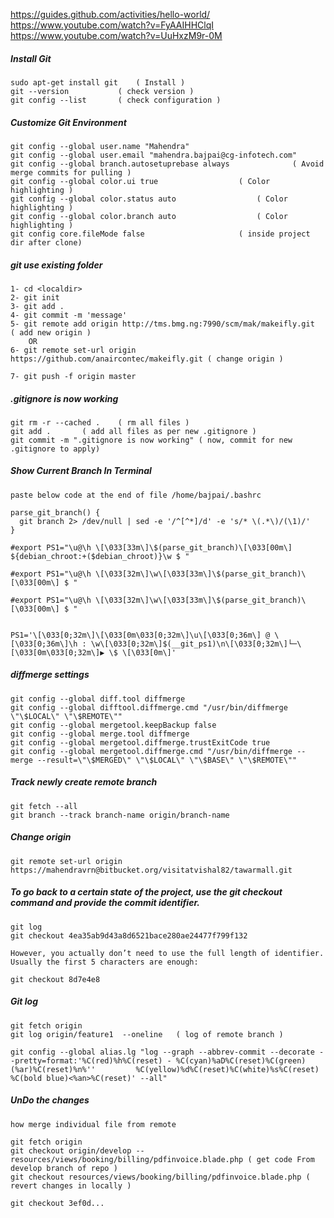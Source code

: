 https://guides.github.com/activities/hello-world/
https://www.youtube.com/watch?v=FyAAIHHClqI
https://www.youtube.com/watch?v=UuHxzM9r-0M

##### Install Git
	
	sudo apt-get install git	( Install )
	git --version			( check version )
	git config --list		( check configuration )

##### Customize Git Environment

	git config --global user.name "Mahendra"
	git config --global user.email "mahendra.bajpai@cg-infotech.com"
	git config --global branch.autosetuprebase always	           ( Avoid merge commits for pulling )
	git config --global color.ui true				   ( Color highlighting )
	git config --global color.status auto				   ( Color highlighting )
	git config --global color.branch auto				   ( Color highlighting )
	git config core.fileMode false					   ( inside project dir after clone)

##### git use existing folder

	1- cd <localdir>
	2- git init
	3- git add .
	4- git commit -m 'message'
	5- git remote add origin http://tms.bmg.ng:7990/scm/mak/makeifly.git	( add new origin )
		OR
	6- git remote set-url origin https://github.com/anaircontec/makeifly.git ( change origin )

	7- git push -f origin master

##### .gitignore is now working


	git rm -r --cached .	( rm all files )
	git add .		( add all files as per new .gitignore )
	git commit -m ".gitignore is now working" ( now, commit for new .gitignore to apply)


##### Show Current  Branch In Terminal	

	paste below code at the end of file /home/bajpai/.bashrc
		
	parse_git_branch() {
	  git branch 2> /dev/null | sed -e '/^[^*]/d' -e 's/* \(.*\)/(\1)/'
	}

	#export PS1="\u@\h \[\033[33m\]\$(parse_git_branch)\[\033[00m\] ${debian_chroot:+($debian_chroot)}\w $ "

	#export PS1="\u@\h \[\033[32m\]\w\[\033[33m\]\$(parse_git_branch)\[\033[00m\] $ "

	#export PS1="\u@\h \[\033[32m\]\w\[\033[33m\]\$(parse_git_branch)\[\033[00m\] $ "


	PS1='\[\033[0;32m\]\[\033[0m\033[0;32m\]\u\[\033[0;36m\] @ \[\033[0;36m\]\h : \w\[\033[0;32m\]$(__git_ps1)\n\[\033[0;32m\]└─\[\033[0m\033[0;32m\]▶ \$ \[\033[0m\]'


##### diffmerge settings

		
	git config --global diff.tool diffmerge
	git config --global difftool.diffmerge.cmd "/usr/bin/diffmerge \"\$LOCAL\" \"\$REMOTE\""
	git config --global mergetool.keepBackup false
	git config --global merge.tool diffmerge
	git config --global mergetool.diffmerge.trustExitCode true
	git config --global mergetool.diffmerge.cmd "/usr/bin/diffmerge --merge --result=\"\$MERGED\" \"\$LOCAL\" \"\$BASE\" \"\$REMOTE\""


##### Track newly create remote branch

	git fetch --all
	git branch --track branch-name origin/branch-name


##### Change origin

	git remote set-url origin https://mahendravrn@bitbucket.org/visitatvishal82/tawarmall.git


##### To go back to a certain state of the project, use the git checkout command and provide the commit identifier.

	git log
	git checkout 4ea35ab9d43a8d6521bace280ae24477f799f132

	However, you actually don’t need to use the full length of identifier. Usually the first 5 characters are enough:

	git checkout 8d7e4e8


##### Git log

	git fetch origin
	git log origin/feature1  --oneline   ( log of remote branch )

	git config --global alias.lg "log --graph --abbrev-commit --decorate --pretty=format:'%C(red)%h%C(reset) - %C(cyan)%aD%C(reset)%C(green)(%ar)%C(reset)%n%''         %C(yellow)%d%C(reset)%C(white)%s%C(reset) %C(bold blue)<%an>%C(reset)' --all"

##### UnDo the changes
	how merge individual file from remote

	git fetch origin
	git checkout origin/develop -- resources/views/booking/billing/pdfinvoice.blade.php ( get code From  develop branch of repo )
	git checkout resources/views/booking/billing/pdfinvoice.blade.php ( revert changes in locally )

	git checkout 3ef0d...














